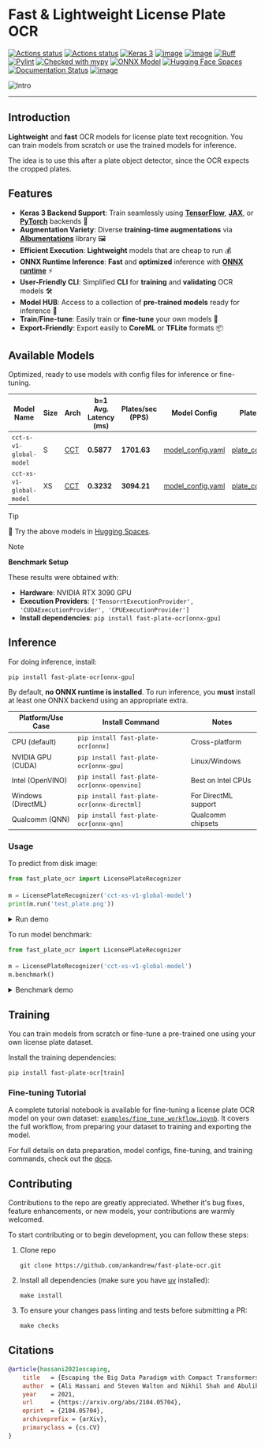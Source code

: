 # Fast & Lightweight License Plate OCR

[![Actions status](https://github.com/ankandrew/fast-plate-ocr/actions/workflows/test.yaml/badge.svg)](https://github.com/ankandrew/fast-plate-ocr/actions)
[![Actions status](https://github.com/ankandrew/fast-plate-ocr/actions/workflows/release.yaml/badge.svg)](https://github.com/ankandrew/fast-plate-ocr/actions)
[![Keras 3](https://img.shields.io/badge/Keras-3-red?logo=keras&logoColor=red&labelColor=white)](https://keras.io/keras_3/)
[![image](https://img.shields.io/pypi/v/fast-plate-ocr.svg)](https://pypi.python.org/pypi/fast-plate-ocr)
[![image](https://img.shields.io/pypi/pyversions/fast-plate-ocr.svg)](https://pypi.python.org/pypi/fast-plate-ocr)
[![Ruff](https://img.shields.io/endpoint?url=https://raw.githubusercontent.com/astral-sh/ruff/main/assets/badge/v2.json)](https://github.com/astral-sh/ruff)
[![Pylint](https://img.shields.io/badge/linting-pylint-yellowgreen)](https://github.com/pylint-dev/pylint)
[![Checked with mypy](http://www.mypy-lang.org/static/mypy_badge.svg)](http://mypy-lang.org/)
[![ONNX Model](https://img.shields.io/badge/model-ONNX-blue?logo=onnx&logoColor=white)](https://onnx.ai/)
[![Hugging Face Spaces](https://img.shields.io/badge/🤗%20Hugging%20Face-Spaces-orange)](https://huggingface.co/spaces/ankandrew/fast-alpr)
[![Documentation Status](https://img.shields.io/badge/docs-latest-brightgreen.svg)](https://ankandrew.github.io/fast-plate-ocr/)
[![image](https://img.shields.io/pypi/l/fast-plate-ocr.svg)](https://pypi.python.org/pypi/fast-plate-ocr)

![Intro](https://raw.githubusercontent.com/ankandrew/fast-plate-ocr/4a7dd34c9803caada0dc50a33b59487b63dd4754/extra/demo.gif)

---

## Introduction

**Lightweight** and **fast** OCR models for license plate text recognition. You can train models from scratch or use
the trained models for inference.

The idea is to use this after a plate object detector, since the OCR expects the cropped plates.

## Features

- **Keras 3 Backend Support**: Train seamlessly using **[TensorFlow](https://www.tensorflow.org/)**, **[JAX](https://github.com/google/jax)**, or **[PyTorch](https://pytorch.org/)** backends 🧠
- **Augmentation Variety**: Diverse **training-time augmentations** via **[Albumentations](https://albumentations.ai/)** library 🖼️
- **Efficient Execution**: **Lightweight** models that are cheap to run 💰
- **ONNX Runtime Inference**: **Fast** and **optimized** inference with **[ONNX runtime](https://onnxruntime.ai/)** ⚡
- **User-Friendly CLI**: Simplified **CLI** for **training** and **validating** OCR models 🛠️
- **Model HUB**: Access to a collection of **pre-trained models** ready for inference 🌟
- **Train**/**Fine-tune**: Easily train or **fine-tune** your own models 🔧
- **Export-Friendly**: Export easily to **CoreML** or **TFLite** formats 📦

## Available Models

Optimized, ready to use models with config files for inference or fine-tuning.

| Model Name               | Size | Arch                                                                                                                      | b=1 Avg. Latency (ms) | Plates/sec (PPS) | Model Config                                                                                                                     | Plate Config                                                                                                                     | Val Results                                                                                                           |
|--------------------------|------|---------------------------------------------------------------------------------------------------------------------------|-----------------------|------------------|----------------------------------------------------------------------------------------------------------------------------------|----------------------------------------------------------------------------------------------------------------------------------|-----------------------------------------------------------------------------------------------------------------------|
| `cct-s-v1-global-model`  | S    | [CCT](https://ankandrew.github.io/fast-plate-ocr/1.0/training/config/model_config/#compact-convolutional-transformer-cct) | **0.5877**            | **1701.63**      | [model_config.yaml](https://github.com/ankandrew/fast-plate-ocr/releases/download/arg-plates/cct_s_v1_global_model_config.yaml)  | [plate_config.yaml](https://github.com/ankandrew/fast-plate-ocr/releases/download/arg-plates/cct_s_v1_global_plate_config.yaml)  | [results](https://github.com/ankandrew/fast-plate-ocr/releases/download/arg-plates/cct_s_v1_global_val_results.json)  |
| `cct-xs-v1-global-model` | XS   | [CCT](https://ankandrew.github.io/fast-plate-ocr/1.0/training/config/model_config/#compact-convolutional-transformer-cct) | **0.3232**            | **3094.21**      | [model_config.yaml](https://github.com/ankandrew/fast-plate-ocr/releases/download/arg-plates/cct_xs_v1_global_model_config.yaml) | [plate_config.yaml](https://github.com/ankandrew/fast-plate-ocr/releases/download/arg-plates/cct_xs_v1_global_plate_config.yaml) | [results](https://github.com/ankandrew/fast-plate-ocr/releases/download/arg-plates/cct_xs_v1_global_val_results.json) |

> [!TIP]
> 🚀 Try the above models in [Hugging Spaces](https://huggingface.co/spaces/ankandrew/fast-alpr).

> [!NOTE]
> **Benchmark Setup**
>
> These results were obtained with:
>
> - **Hardware**: NVIDIA RTX 3090 GPU
> - **Execution Providers**: `['TensorrtExecutionProvider', 'CUDAExecutionProvider', 'CPUExecutionProvider']`
> - **Install dependencies**: `pip install fast-plate-ocr[onnx-gpu]`

## Inference

For doing inference, install:

```shell
pip install fast-plate-ocr[onnx-gpu]
```

By default, **no ONNX runtime is installed**. To run inference, you **must** install at least one ONNX backend using an appropriate extra.

| Platform/Use Case  | Install Command                             | Notes                |
|--------------------|---------------------------------------------|----------------------|
| CPU (default)      | `pip install fast-plate-ocr[onnx]`          | Cross-platform       |
| NVIDIA GPU (CUDA)  | `pip install fast-plate-ocr[onnx-gpu]`      | Linux/Windows        |
| Intel (OpenVINO)   | `pip install fast-plate-ocr[onnx-openvino]` | Best on Intel CPUs   |
| Windows (DirectML) | `pip install fast-plate-ocr[onnx-directml]` | For DirectML support |
| Qualcomm (QNN)     | `pip install fast-plate-ocr[onnx-qnn]`      | Qualcomm chipsets    |


### Usage

To predict from disk image:

```python
from fast_plate_ocr import LicensePlateRecognizer

m = LicensePlateRecognizer('cct-xs-v1-global-model')
print(m.run('test_plate.png'))
```

<details>
  <summary>Run demo</summary>

![Run demo](https://github.com/ankandrew/fast-plate-ocr/blob/ac3d110c58f62b79072e3a7af15720bb52a45e4e/extra/inference_demo.gif?raw=true)

</details>

To run model benchmark:

```python
from fast_plate_ocr import LicensePlateRecognizer

m = LicensePlateRecognizer('cct-xs-v1-global-model')
m.benchmark()
```

<details>
  <summary>Benchmark demo</summary>

![Benchmark demo](https://github.com/ankandrew/fast-plate-ocr/blob/ac3d110c58f62b79072e3a7af15720bb52a45e4e/extra/benchmark_demo.gif?raw=true)

</details>

## Training

You can train models from scratch or fine-tune a pre-trained one using your own license plate dataset.

Install the training dependencies:

```shell
pip install fast-plate-ocr[train]
```

### Fine-tuning Tutorial

A complete tutorial notebook is available for fine-tuning a license plate OCR model on your own dataset:
[`examples/fine_tune_workflow.ipynb`](examples/tutorial_fine_tune_plate_model.ipynb). It covers the full workflow, from
preparing your dataset to training and exporting the model.

For full details on data preparation, model configs, fine-tuning, and training commands, check out the
[docs](https://ankandrew.github.io/fast-plate-ocr/1.0/training/intro/).

## Contributing

Contributions to the repo are greatly appreciated. Whether it's bug fixes, feature enhancements, or new models,
your contributions are warmly welcomed.

To start contributing or to begin development, you can follow these steps:

1. Clone repo
    ```shell
    git clone https://github.com/ankandrew/fast-plate-ocr.git
    ```
2. Install all dependencies (make sure you have [uv](https://docs.astral.sh/uv/getting-started/installation/) installed):
    ```shell
    make install
    ```
3. To ensure your changes pass linting and tests before submitting a PR:
    ```shell
    make checks
    ```

## Citations

```bibtex
@article{hassani2021escaping,
    title   = {Escaping the Big Data Paradigm with Compact Transformers},
    author  = {Ali Hassani and Steven Walton and Nikhil Shah and Abulikemu Abuduweili and Jiachen Li and Humphrey Shi},
    year    = 2021,
    url     = {https://arxiv.org/abs/2104.05704},
    eprint  = {2104.05704},
    archiveprefix = {arXiv},
    primaryclass = {cs.CV}
}
```
